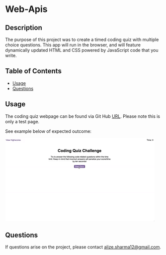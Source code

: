 # Web-Apis

## Description
The purpose of this project was to create a timed coding quiz with multiple choice questions. This app will run in the browser, and will feature dynamically updated HTML and CSS powered by JavaScript code that you write. 

## Table of Contents 
* [Usage](#usage)
* [Questions](#questions)

## Usage 
The coding quiz webpage can be found via Git Hub [URL](). Please note this is only a test page. 

See example below of expected outcome:

![Code Quiz](/assets/04-web-apis-homework-demo.gif)

## Questions 
If questions arise on the project, please contact alize.sharma12@gmail.com. 